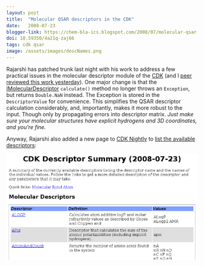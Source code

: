 ```yaml
---
layout: post
title:  "Molecular QSAR descriptors in the CDK"
date:   2008-07-23
blogger-link: https://chem-bla-ics.blogspot.com/2008/07/molecular-qsar-descriptors-in-cdk.html
doi: 10.59350/4a21q-zaj66
tags: cdk qsar
image: /assets/images/descNames.png
---
```


Rajarshi has patched trunk last night with his work to address a few practical issues in the molecular descriptor
module of the [CDK](http://cdk.sf.net/) (and I [peer reviewed this work yesterday](http://chem-bla-ics.blogspot.com/2008/07/commercial-qsar-modeling-sorry-already.html)).
One major change is that the [IMolecularDescriptor](http://cheminfo.informatics.indiana.edu/~rguha/code/java/nightly/api/org/openscience/cdk/qsar/IMolecularDescriptor.html)
`calculate()` method no longer throws an `Exception`, but returns `Double.NaN` instead. The Exception is stored in the `DescriptorValue` for convenience.
This simplifies the QSAR descriptor calculation considerably, and, importantly, makes it more robust to the input. Though only by propagating errors into
descriptor matrix. *Just make sure your molecular structures have explicit hydrogens and 3D coordinates, and you're fine.*

Anyway, Rajarshi also added a new page to [CDK Nightly](http://cheminfo.informatics.indiana.edu/~rguha/code/java/nightly/)
to [list the available descriptors](http://cheminfo.informatics.indiana.edu/~rguha/code/java/nightly/dnames.html):

![](/assets/images/descNames.png)
